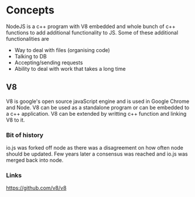 # Concepts

NodeJS is a c++ program with V8 embedded and whole bunch of c++ functions to add additional functionality to JS. Some of these additional functionalities are

* Way to deal with files (organising code)
* Talking to DB
* Accepting/sending requests
* Ability to deal with work that takes a long time

## V8

V8 is google's open source javaScript engine and is used in Google Chrome and Node. V8 can be used as a standalone program or can be embedded to a c++ application. V8 can be extended by writting c++ function and linking V8 to it. 

### Bit of history

io.js was forked off node as there was a disagreement on how often node should be updated. Few years later a consensus was reached and io.js was merged back into node. 

### Links

https://github.com/v8/v8